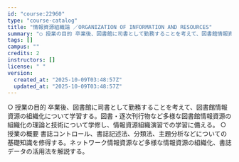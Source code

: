 ```yaml
---
id: "course:22960"
type: "course-catalog"
title: "情報資源組織論 ／ORGANIZATION OF INFORMATION AND RESOURCES"
summary: "○ 授業の目的 卒業後、図書館に司書として勤務することを考えて、図書館情報資源の組織化について学習する。図書・逐次刊行物など多様な図書館情報資源の組織化の理論と技術について学修し、情報資源組織演習での学習に備える。 ○ 授業の概要 書誌コン…"
tags: []
campus: ""
credits: 2
instructors: []
license: " "
version:
  created_at: "2025-10-09T03:48:57Z"
  updated_at: "2025-10-09T03:48:57Z"
---
```


○ 授業の目的 卒業後、図書館に司書として勤務することを考えて、図書館情報資源の組織化について学習する。図書・逐次刊行物など多様な図書館情報資源の組織化の理論と技術について学修し、情報資源組織演習での学習に備える。 ○ 授業の概要 書誌コントロール、書誌記述法、分類法、主題分析などについての基礎知識を修得する。ネットワーク情報資源など多様な情報資源の組織化、書誌データの活用法を解説する。
